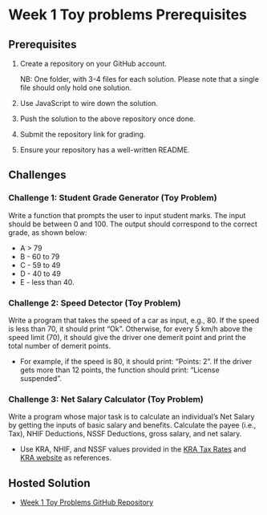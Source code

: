 # Week 1 Toy problems Prerequisites

## Prerequisites

1. Create a repository on your GitHub account.
   
   NB: One folder, with 3-4 files for each solution. Please note that a single file should only hold one solution.

2. Use JavaScript to wire down the solution.

3. Push the solution to the above repository once done.

4. Submit the repository link for grading.

5. Ensure your repository has a well-written README.

## Challenges

### Challenge 1: Student Grade Generator (Toy Problem)

Write a function that prompts the user to input student marks. The input should be between 0 and 100. The output should correspond to the correct grade, as shown below:

- A > 79
- B - 60 to 79
- C - 59 to 49
- D - 40 to 49
- E - less than 40.

### Challenge 2: Speed Detector (Toy Problem)

Write a program that takes the speed of a car as input, e.g., 80. If the speed is less than 70, it should print “Ok”. Otherwise, for every 5 km/h above the speed limit (70), it should give the driver one demerit point and print the total number of demerit points.

- For example, if the speed is 80, it should print: “Points: 2”. If the driver gets more than 12 points, the function should print: “License suspended”.

### Challenge 3: Net Salary Calculator (Toy Problem)

Write a program whose major task is to calculate an individual’s Net Salary by getting the inputs of basic salary and benefits. Calculate the payee (i.e., Tax), NHIF Deductions, NSSF Deductions, gross salary, and net salary.

- Use KRA, NHIF, and NSSF values provided in the [KRA Tax Rates](https://www.aren.co.ke/payroll/taxrates.htm) and [KRA website](https://www.kra.go.ke/en/individual/calculate-tax/calculating-tax/paye) as references.

## Hosted Solution

- [Week 1 Toy Problems GitHub Repository](https://github.com/barangievans/phase-1-array-iterator-methods)

